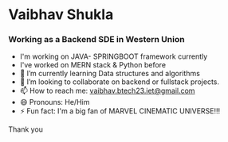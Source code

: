 
# Vaibhav Shukla
### Working as a Backend SDE in Western Union

-  I'm working on JAVA- SPRINGBOOT framework currently
-  I've worked on MERN stack & Python before
- 🌱 I’m currently learning Data structures and algorithms
- 👯 I’m looking to collaborate on backend or fullstack projects.
- 📫 How to reach me: vaibhav.btech23.iet@gmail.com
- 😄 Pronouns: He/Him
- ⚡ Fun fact: I'm a big fan of MARVEL CINEMATIC UNIVERSE!!!

Thank you

